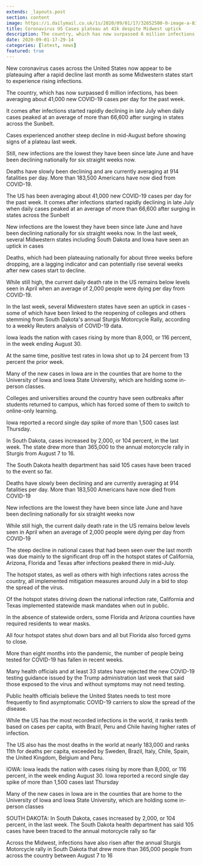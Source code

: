 ```yaml
---
extends: _layouts.post
section: content
image: https://i.dailymail.co.uk/1s/2020/09/01/17/32652500-0-image-a-83_1598976796479.jpg 
title: Coronavirus US Cases plateau at 41k despite Midwest uptick 
description: The country, which has now surpassed 6 million infections, has been averaging about 41,000 new COVID-19 cases per day for the past week. 
date: 2020-09-01-17-29-14 
categories: [latest, news] 
featured: true 
--- 
```

New coronavirus cases across the United States now appear to be plateauing after a rapid decline last month as some Midwestern states start to experience rising infections. 

The country, which has now surpassed 6 million infections, has been averaging about 41,000 new COVID-19 cases per day for the past week. 

It comes after infections started rapidly declining in late July when daily cases peaked at an average of more than 66,600 after surging in states across the Sunbelt.

Cases experienced another steep decline in mid-August before showing signs of a plateau last week.

Still, new infections are the lowest they have been since late June and have been declining nationally for six straight weeks now. 

Deaths have slowly been declining and are currently averaging at 914 fatalities per day. More than 183,500 Americans have now died from COVID-19. 

The US has been averaging about 41,000 new COVID-19 cases per day for the past week. It comes after infections started rapidly declining in late July when daily cases peaked at an average of more than 66,600 after surging in states across the Sunbelt

New infections are the lowest they have been since late June and have been declining nationally for six straight weeks now. In the last week, several Midwestern states including South Dakota and Iowa have seen an uptick in cases

Deaths, which had been plateauing nationally for about three weeks before dropping, are a lagging indicator and can potentially rise several weeks after new cases start to decline.

While still high, the current daily death rate in the US remains below levels seen in April when an average of 2,000 people were dying per day from COVID-19. 

In the last week, several Midwestern states have seen an uptick in cases - some of which have been linked to the reopening of colleges and others stemming from South Dakota's annual Sturgis Motorcycle Rally, according to a weekly Reuters analysis of COVID-19 data. 

Iowa leads the nation with cases rising by more than 8,000, or 116 percent, in the week ending August 30. 

At the same time, positive test rates in Iowa shot up to 24 percent from 13 percent the prior week. 

Many of the new cases in Iowa are in the counties that are home to the University of Iowa and Iowa State University, which are holding some in-person classes.  

Colleges and universities around the country have seen outbreaks after students returned to campus, which has forced some of them to switch to online-only learning. 

Iowa reported a record single day spike of more than 1,500 cases last Thursday. 

In South Dakota, cases increased by 2,000, or 104 percent, in the last week. The state drew more than 365,000 to the annual motorcycle rally in Sturgis from August 7 to 16. 

The South Dakota health department has said 105 cases have been traced to the event so far.  

Deaths have slowly been declining and are currently averaging at 914 fatalities per day. More than 183,500 Americans have now died from COVID-19

New infections are the lowest they have been since late June and have been declining nationally for six straight weeks now

While still high, the current daily death rate in the US remains below levels seen in April when an average of 2,000 people were dying per day from COVID-19

The steep decline in national cases that had been seen over the last month was due mainly to the significant drop off in the hotspot states of California, Arizona, Florida and Texas after infections peaked there in mid-July.

The hotspot states, as well as others with high infections rates across the country, all implemented mitigation measures around July in a bid to stop the spread of the virus.  

Of the hotspot states driving down the national infection rate, California and Texas implemented statewide mask mandates when out in public. 

In the absence of statewide orders, some Florida and Arizona counties have required residents to wear masks. 

All four hotspot states shut down bars and all but Florida also forced gyms to close. 

More than eight months into the pandemic, the number of people being tested for COVID-19 has fallen in recent weeks.  

Many health officials and at least 33 states have rejected the new COVID-19 testing guidance issued by the Trump administration last week that said those exposed to the virus and without symptoms may not need testing. 

Public health officials believe the United States needs to test more frequently to find asymptomatic COVID-19 carriers to slow the spread of the disease.

While the US has the most recorded infections in the world, it ranks tenth based on cases per capita, with Brazil, Peru and Chile having higher rates of infection.

The US also has the most deaths in the world at nearly 183,000 and ranks 11th for deaths per capita, exceeded by Sweden, Brazil, Italy, Chile, Spain, the United Kingdom, Belgium and Peru. 

IOWA: Iowa leads the nation with cases rising by more than 8,000, or 116 percent, in the week ending August 30. Iowa reported a record single day spike of more than 1,500 cases last Thursday

Many of the new cases in Iowa are in the counties that are home to the University of Iowa and Iowa State University, which are holding some in-person classes

SOUTH DAKOTA: In South Dakota, cases increased by 2,000, or 104 percent, in the last week. The South Dakota health department has said 105 cases have been traced to the annual motorcycle rally so far

Across the Midwest, infections have also risen after the annual Sturgis Motorcycle rally in South Dakota that drew more than 365,000 people from across the country between August 7 to 16

